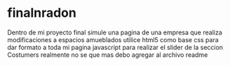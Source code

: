# finalnradon
Dentro de mi proyecto final simule una pagina de una empresa que realiza modificaciones a espacios amueblados
utilice html5 como base
css para dar formato a toda mi pagina
javascript para realizar el slider de la seccion Costumers
realmente no se que mas debo agregar al archivo readme
